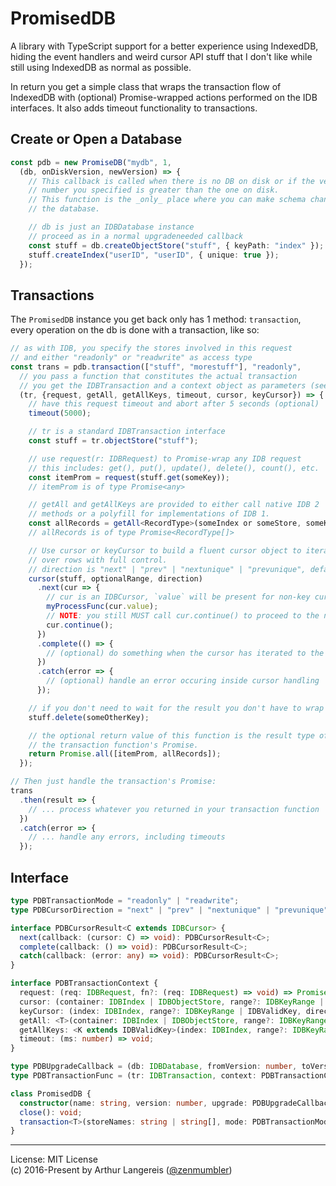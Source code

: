 PromisedDB
==========

A library with TypeScript support for a better experience using IndexedDB, hiding
the event handlers and weird cursor API stuff that I don't like while still using
IndexedDB as normal as possible.

In return you get a simple class that wraps the transaction flow of IndexedDB with
(optional) Promise-wrapped actions performed on the IDB interfaces. It also adds
timeout functionality to transactions.

Create or Open a Database
-------------------------

```typescript
const pdb = new PromiseDB("mydb", 1,
  (db, onDiskVersion, newVersion) => {
    // This callback is called when there is no DB on disk or if the version
    // number you specified is greater than the one on disk.
    // This function is the _only_ place where you can make schema changes to
    // the database.

    // db is just an IDBDatabase instance
    // proceed as in a normal upgradeneeded callback
    const stuff = db.createObjectStore("stuff", { keyPath: "index" });
    stuff.createIndex("userID", "userID", { unique: true });
  });
```

Transactions
------------

The `PromisedDB` instance you get back only has 1 method: `transaction`, every
operation on the db is done with a transaction, like so:

```typescript
// as with IDB, you specify the stores involved in this request
// and either "readonly" or "readwrite" as access type
const trans = pdb.transaction(["stuff", "morestuff"], "readonly",
  // you pass a function that constitutes the actual transaction
  // you get the IDBTransaction and a context object as parameters (see doc below)
  (tr, {request, getAll, getAllKeys, timeout, cursor, keyCursor}) => {
    // have this request timeout and abort after 5 seconds (optional)
    timeout(5000);

    // tr is a standard IDBTransaction interface
    const stuff = tr.objectStore("stuff");

    // use request(r: IDBRequest) to Promise-wrap any IDB request
    // this includes: get(), put(), update(), delete(), count(), etc.
    const itemProm = request(stuff.get(someKey));
    // itemProm is of type Promise<any>

    // getAll and getAllKeys are provided to either call native IDB 2
    // methods or a polyfill for implementations of IDB 1.
    const allRecords = getAll<RecordType>(someIndex or someStore, someKey);
    // allRecords is of type Promise<RecordType[]>

    // Use cursor or keyCursor to build a fluent cursor object to iterate
    // over rows with full control.
    // direction is "next" | "prev" | "nextunique" | "prevunique", default "next"
    cursor(stuff, optionalRange, direction)
      .next(cur => {
        // cur is an IDBCursor, `value` will be present for non-key cursors
        myProcessFunc(cur.value);
        // NOTE: you still MUST call cur.continue() to proceed to the next record
        cur.continue();
      })
      .complete(() => {
        // (optional) do something when the cursor has iterated to the end of the range
      })
      .catch(error => {
        // (optional) handle an error occuring inside cursor handling
      });

    // if you don't need to wait for the result you don't have to wrap requests
    stuff.delete(someOtherKey);

    // the optional return value of this function is the result type of
    // the transaction function's Promise.
    return Promise.all([itemProm, allRecords]);
  });

// Then just handle the transaction's Promise:
trans
  .then(result => {
    // ... process whatever you returned in your transaction function
  })
  .catch(error => {
    // ... handle any errors, including timeouts
  });
```

Interface
---------

```typescript
type PDBTransactionMode = "readonly" | "readwrite";
type PDBCursorDirection = "next" | "prev" | "nextunique" | "prevunique";

interface PDBCursorResult<C extends IDBCursor> {
  next(callback: (cursor: C) => void): PDBCursorResult<C>;
  complete(callback: () => void): PDBCursorResult<C>;
  catch(callback: (error: any) => void): PDBCursorResult<C>;
}

interface PDBTransactionContext {
  request: (req: IDBRequest, fn?: (req: IDBRequest) => void) => Promise<any>;
  cursor: (container: IDBIndex | IDBObjectStore, range?: IDBKeyRange | IDBValidKey, direction?: PDBCursorDirection) => PDBCursorResult<IDBCursorWithValue>;
  keyCursor: (index: IDBIndex, range?: IDBKeyRange | IDBValidKey, direction?: PDBCursorDirection) => PDBCursorResult<IDBCursor>;
  getAll: <T>(container: IDBIndex | IDBObjectStore, range?: IDBKeyRange | IDBValidKey, direction?: PDBCursorDirection, limit?: number) => Promise<T[]>;
  getAllKeys: <K extends IDBValidKey>(index: IDBIndex, range?: IDBKeyRange | IDBValidKey, direction?: PDBCursorDirection, limit?: number) => Promise<K[]>;
  timeout: (ms: number) => void;
}

type PDBUpgradeCallback = (db: IDBDatabase, fromVersion: number, toVersion: number) => void;
type PDBTransactionFunc = (tr: IDBTransaction, context: PDBTransactionContext) => Promise<T | void>;

class PromisedDB {
  constructor(name: string, version: number, upgrade: PDBUpgradeCallback);
  close(): void;
  transaction<T>(storeNames: string | string[], mode: PDBTransactionMode, fn: PDBTransactionFunc): Promise<T>;
}
```

---

License: MIT License<br>
(c) 2016-Present by Arthur Langereis ([@zenmumbler](https://twitter.com/zenmumbler))
